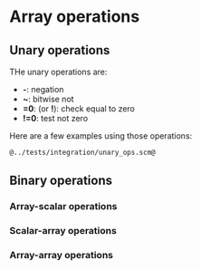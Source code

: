 # Array operations
## Unary operations

THe unary operations are:

* **-**: negation
* **~**: bitwise not
* **=0**: (or **!**): check equal to zero
* **!=0**: test not zero

Here are a few examples using those operations:

```Scheme
@../tests/integration/unary_ops.scm@
```

## Binary operations
### Array-scalar operations

### Scalar-array operations

### Array-array operations
